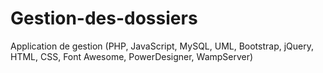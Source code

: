 # Gestion-des-dossiers
 Application de gestion (PHP, JavaScript, MySQL, UML, Bootstrap, jQuery, HTML, CSS, Font Awesome, PowerDesigner, WampServer)
